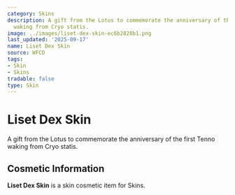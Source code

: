 ```yaml
---
category: Skins
description: A gift from the Lotus to commemorate the anniversary of the first Tenno
  waking from Cryo statis.
image: ../images/liset-dex-skin-ec6b2828b1.png
last_updated: '2025-09-17'
name: Liset Dex Skin
source: WFCD
tags:
- Skin
- Skins
tradable: false
type: Skin
---
```


# Liset Dex Skin

A gift from the Lotus to commemorate the anniversary of the first Tenno waking from Cryo statis.

## Cosmetic Information

**Liset Dex Skin** is a skin cosmetic item for Skins.


